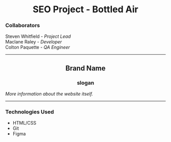 <h1 align="center">SEO Project - Bottled Air</h1>

### **Collaborators**

Steven Whitfield - _Project Lead_<br>
Maclane Raley - _Developer_<br>
Colton Paquette - _QA Engineer_

---

<h2 align="center">Brand Name</h2>
<h3 align="center">slogan</h3>

_More information about the website itself._

---

### **Technologies Used**

- HTML/CSS
- Git
- Figma
